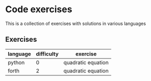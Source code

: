 # Code exercises

This is a collection of exercises with solutions in various languages

## Exercises

language | difficulty | exercise
| - | - | -
python	| 0 | quadratic equation
forth 	| 2 | quadratic equation
